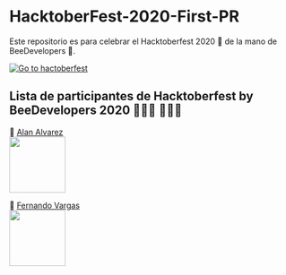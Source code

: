 # HacktoberFest-2020-First-PR 
Este repositorio es para celebrar el Hacktoberfest 2020 🎉 de la mano de BeeDevelopers 🐝.

[![Go to hactoberfest](https://hacktoberfest.digitalocean.com/assets/HF-full-logo-b05d5eb32b3f3ecc9b2240526104cf4da3187b8b61963dd9042fdc2536e4a76c.svg)](https://hacktoberfest.digitalocean.com)

## Lista de participantes de Hacktoberfest by BeeDevelopers 2020 👨🏻‍💻 👩🏻‍💻

📍 [Alan Alvarez](https://www.instagram.com/alanalv5/)<br>
<img src="https://scontent-dfw5-1.xx.fbcdn.net/v/t1.0-1/c0.38.200.200a/p200x200/120996787_1633732613466985_5051359686329306906_o.jpg?_nc_cat=101&ccb=2&_nc_sid=7206a8&_nc_ohc=m5KBA_vwuY8AX9dxXlY&_nc_ht=scontent-dfw5-1.xx&tp=27&oh=d87738573c7639edbe11ec0ed25f6cbb&oe=5FBA9B84" width="100"><br>

📍 [Fernando Vargas](https://www.facebook.com/Fer.Rodriguez.297)<br>
<img src="https://scontent.fcyw4-1.fna.fbcdn.net/v/t1.0-9/121642428_369140767574373_223223544594013283_o.jpg?_nc_cat=102&ccb=2&_nc_sid=09cbfe&_nc_eui2=AeH_mld9uOTancany9Bj059nXsXqraXgf9hexeqtpeB_2NP2kjzrPM5HyrtzlNJrx3jes8oPUyFJXoJmEV3FQkSl&_nc_ohc=gPqCI7di9-0AX-PfY_7&_nc_ht=scontent.fcyw4-1.fna&oh=de595647a4532a75f5e1ed1c4f833006&oe=5FB84EA7" width="100"><br>
